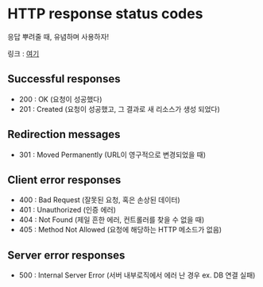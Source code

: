 # HTTP response status codes

응답 뿌려줄 때, 유념하며 사용하자!

링크 : [여기](https://developer.mozilla.org/en-US/docs/Web/HTTP/Status#client_error_responses)

## Successful responses

- 200 : OK (요청이 성공했다)
- 201 : Created (요청이 성공했고, 그 결과로 새 리소스가 생성 되었다)

## Redirection messages

- 301 : Moved Permanently (URL이 영구적으로 변경되었을 때)

## Client error responses

- 400 : Bad Request (잘못된 요청, 혹은 손상된 데이터)
- 401 : Unauthorized (인증 에러)
- 404 : Not Found (제일 흔한 에러, 컨트롤러를 찾을 수 없을 때)
- 405 : Method Not Allowed (요청에 해당하는 HTTP 메소드가 없음)

## Server error responses

- 500 : Internal Server Error (서버 내부로직에서 에러 난 경우 ex. DB 연결 실패)
